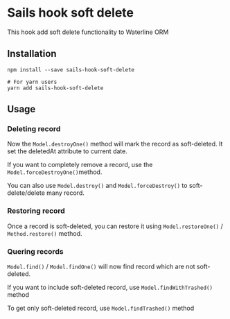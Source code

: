 # Sails hook soft delete

This hook add soft delete functionality to Waterline ORM

## Installation

```shell
npm install --save sails-hook-soft-delete
```

```shell
# For yarn users
yarn add sails-hook-soft-delete
```

## Usage

### Deleting record

Now the `Model.destroyOne()` method will mark the record as soft-deleted. It set the deletedAt attribute to current date.

If you want to completely remove a record, use the `Model.forceDestroyOne()`method.

You can also use `Model.destroy()` and `Model.forceDestroy()` to soft-delete/delete many record.

### Restoring record

Once a record is soft-deleted, you can restore it using `Model.restoreOne()` /  `Method.restore()` method.

### Quering records

`Model.find()` / `Model.findOne()` will now find record which are not soft-deleted.

If you want to include soft-deleted record, use `Model.findWithTrashed()` method

To get only soft-deleted record, use `Model.findTrashed()` method



